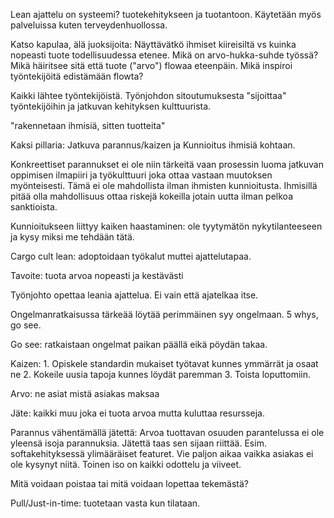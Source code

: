 Lean ajattelu on systeemi? tuotekehitykseen ja tuotantoon. Käytetään myös palveluissa kuten terveydenhuollossa. 

Katso kapulaa, älä juoksijoita: Näyttävätkö ihmiset kiireisiltä vs kuinka nopeasti tuote todellisuudessa etenee. Mikä on arvo-hukka-suhde työssä? Mikä häiritsee sitä että tuote ("arvo") flowaa eteenpäin. Mikä inspiroi työntekijöitä edistämään flowta?

Kaikki lähtee työntekijöistä. Työnjohdon sitoutumuksesta "sijoittaa" työntekijöihin ja jatkuvan kehityksen kulttuurista. 

"rakennetaan ihmisiä, sitten tuotteita"

Kaksi pillaria: Jatkuva parannus/kaizen ja Kunnioitus ihmisiä kohtaan.

Konkreettiset parannukset ei ole niin tärkeitä vaan prosessin luoma jatkuvan oppimisen ilmapiiri ja työkulttuuri joka ottaa vastaan muutoksen myönteisesti. Tämä ei ole mahdollista ilman ihmisten kunnioitusta. Ihmisillä pitää olla mahdollisuus ottaa riskejä kokeilla jotain uutta ilman pelkoa sanktioista. 

Kunnioitukseen liittyy kaiken haastaminen: ole tyytymätön nykytilanteeseen ja kysy miksi me tehdään tätä. 

Cargo cult lean: adoptoidaan työkalut muttei ajattelutapaa. 

Tavoite: tuota arvoa nopeasti ja kestävästi

Työnjohto opettaa leania ajattelua. Ei vain että ajatelkaa itse. 

Ongelmanratkaisussa tärkeää löytää perimmäinen syy ongelmaan. 5 whys, go see. 

Go see: ratkaistaan ongelmat paikan päällä eikä pöydän takaa. 

Kaizen: 1. Opiskele standardin mukaiset työtavat kunnes ymmärrät ja osaat ne
2. Kokeile uusia tapoja kunnes löydät paremman
3. Toista loputtomiin. 

Arvo: ne asiat mistä asiakas maksaa

Jäte: kaikki muu joka ei tuota arvoa mutta kuluttaa resursseja.

Parannus vähentämällä jätettä: Arvoa tuottavan osuuden parantelussa ei ole yleensä isoja parannuksia. Jätettä taas sen sijaan riittää. Esim. softakehityksessä ylimääräiset featuret. Vie paljon aikaa vaikka asiakas ei ole kysynyt niitä. Toinen iso on kaikki odottelu ja viiveet. 

Mitä voidaan poistaa tai mitä voidaan lopettaa tekemästä?

Pull/Just-in-time: tuotetaan vasta kun tilataan. 


